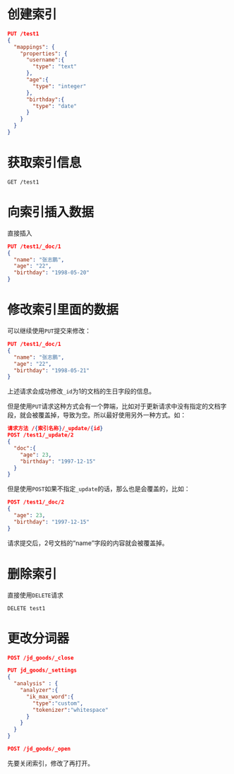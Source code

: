 # 创建索引

```json
PUT /test1
{
  "mappings": {
    "properties": {
      "username":{
        "type": "text"
      },
      "age":{
        "type": "integer"
      },
      "birthday":{
        "type": "date"
      }
    }
  }
}
```

# 获取索引信息

```http
GET /test1
```





# 向索引插入数据

直接插入

```json
PUT /test1/_doc/1
{
  "name": "张志鹏",
  "age": "22",
  "birthday": "1998-05-20"
}
```





# 修改索引里面的数据

可以继续使用`PUT`提交来修改：

```json
PUT /test1/_doc/1
{
  "name": "张志鹏",
  "age": "22",
  "birthday": "1998-05-21"
}
```

上述请求会成功修改`_id`为1的文档的生日字段的信息。

但是使用`PUT`请求这种方式会有一个弊端，比如对于更新请求中没有指定的文档字段，就会被覆盖掉，导致为空。所以最好使用另外一种方式。如：

```json
请求方法 /{索引名称}/_update/{id}
POST /test1/_update/2
{
  "doc":{
    "age": 23,
    "birthday": "1997-12-15"
  }
}
```

但是使用`POST`如果不指定`_update`的话，那么也是会覆盖的，比如：

```json
POST /test1/_doc/2
{
  "age": 23,
  "birthday": "1997-12-15"
}
```

请求提交后，2号文档的“name”字段的内容就会被覆盖掉。

# 删除索引

直接使用`DELETE`请求

```http
DELETE test1
```



# 更改分词器

```json
POST /jd_goods/_close

PUT jd_goods/_settings
{
  "analysis" : {
    "analyzer":{
      "ik_max_word":{
        "type":"custom",
        "tokenizer":"whitespace"
      }
    }
  }
}

POST /jd_goods/_open
```

先要关闭索引，修改了再打开。

